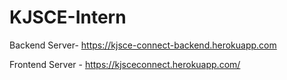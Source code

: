 # KJSCE-Intern

Backend Server- https://kjsce-connect-backend.herokuapp.com



Frontend Server - https://kjsceconnect.herokuapp.com/
